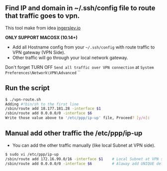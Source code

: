 ## Find IP and domain in ~/.ssh/config file to route that traffic goes to vpn.

This tool make from idea [ingerslev.io](https://ingerslev.io/2019-11-05-routing-macos-vpn-traffic/)

**ONLY SUPPORT MACOSX (10.14+)**

*  Add all Hostname config from your `~/.ssh/config` with route traffic to VPN gateway (VPN Side).
*  Other traffic will go through your local network gateway.

Don't forget TURN OFF ``Send all traffic over VPN connection`` at ``System Preferences\Network\VPN\Advanced``
``
## Run the script
```bash
$ ./vpn-route.sh
Adding #!bin/sh to the first line
/sbin/route add 18.177.181.28 -interface $1
/sbin/route add 0.0.0.0/0 -interface $6
Write those value above to '/etc/ppp/ip-up' file, Proceed? [y/n]:
```

## Manual add other traffic the /etc/ppp/ip-up
* You can add the other traffic manually (like local Subnet at VPN side).
```bash
$ sudo vi /etc/ppp/ip-up
/sbin/route add 172.16.99.0/16 -interface $1    # Local Subnet at VPN side
/sbin/route add 0.0.0.0/0 -interface $6         # Alaway add UNIQUE default route at the end of line in the file.
```